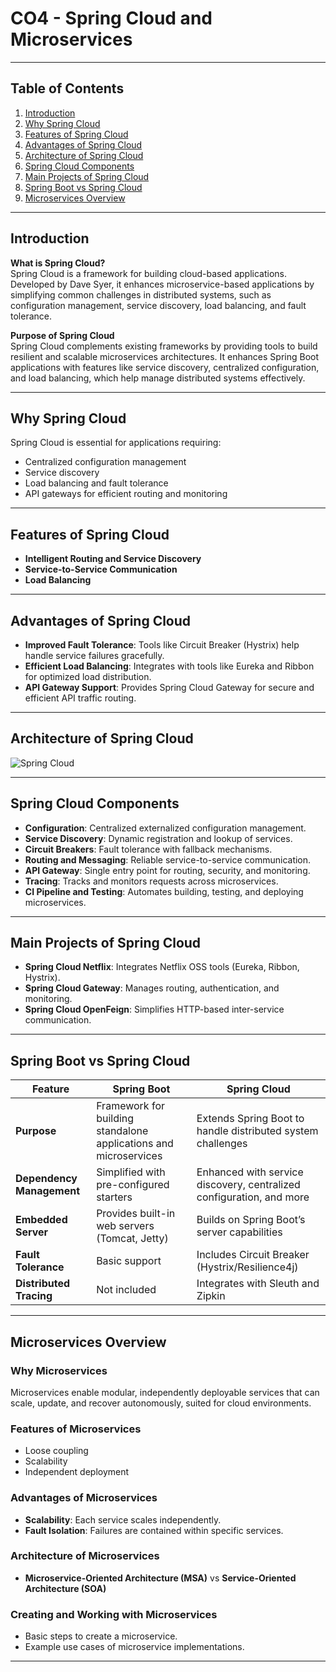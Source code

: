 # CO4 - Spring Cloud and Microservices

---

## Table of Contents
1. [Introduction](#introduction)
2. [Why Spring Cloud](#why-spring-cloud)
3. [Features of Spring Cloud](#features-of-spring-cloud)
4. [Advantages of Spring Cloud](#advantages-of-spring-cloud)
5. [Architecture of Spring Cloud](#architecture-of-spring-cloud)
6. [Spring Cloud Components](#spring-cloud-components)
7. [Main Projects of Spring Cloud](#main-projects-of-spring-cloud)
8. [Spring Boot vs Spring Cloud](#spring-boot-vs-spring-cloud)
9. [Microservices Overview](#microservices-overview)

---

## Introduction

**What is Spring Cloud?**  
Spring Cloud is a framework for building cloud-based applications. Developed by Dave Syer, it enhances microservice-based applications by simplifying common challenges in distributed systems, such as configuration management, service discovery, load balancing, and fault tolerance.

**Purpose of Spring Cloud**  
Spring Cloud complements existing frameworks by providing tools to build resilient and scalable microservices architectures. It enhances Spring Boot applications with features like service discovery, centralized configuration, and load balancing, which help manage distributed systems effectively.

---

## Why Spring Cloud
Spring Cloud is essential for applications requiring:
- Centralized configuration management
- Service discovery
- Load balancing and fault tolerance
- API gateways for efficient routing and monitoring

---

## Features of Spring Cloud
- **Intelligent Routing and Service Discovery**
- **Service-to-Service Communication**
- **Load Balancing**

---

## Advantages of Spring Cloud
- **Improved Fault Tolerance**: Tools like Circuit Breaker (Hystrix) help handle service failures gracefully.
- **Efficient Load Balancing**: Integrates with tools like Eureka and Ribbon for optimized load distribution.
- **API Gateway Support**: Provides Spring Cloud Gateway for secure and efficient API traffic routing.

---

## Architecture of Spring Cloud
![Spring Cloud](https://encrypted-tbn0.gstatic.com/images?q=tbn:ANd9GcQ1ubv_G-BE6Yu5UT-A7wU4ZSAlWkN3mLdTVQ&s)

---

## Spring Cloud Components
- **Configuration**: Centralized externalized configuration management.
- **Service Discovery**: Dynamic registration and lookup of services.
- **Circuit Breakers**: Fault tolerance with fallback mechanisms.
- **Routing and Messaging**: Reliable service-to-service communication.
- **API Gateway**: Single entry point for routing, security, and monitoring.
- **Tracing**: Tracks and monitors requests across microservices.
- **CI Pipeline and Testing**: Automates building, testing, and deploying microservices.

---

## Main Projects of Spring Cloud
- **Spring Cloud Netflix**: Integrates Netflix OSS tools (Eureka, Ribbon, Hystrix).
- **Spring Cloud Gateway**: Manages routing, authentication, and monitoring.
- **Spring Cloud OpenFeign**: Simplifies HTTP-based inter-service communication.

---

## Spring Boot vs Spring Cloud

| Feature                 | Spring Boot                                                                                               | Spring Cloud                                                                                       |
|-------------------------|----------------------------------------------------------------------------------------------------------|----------------------------------------------------------------------------------------------------|
| **Purpose**             | Framework for building standalone applications and microservices                                         | Extends Spring Boot to handle distributed system challenges                                        |
| **Dependency Management** | Simplified with pre-configured starters                                                                | Enhanced with service discovery, centralized configuration, and more                               |
| **Embedded Server**     | Provides built-in web servers (Tomcat, Jetty)                                                            | Builds on Spring Boot’s server capabilities                                                        |
| **Fault Tolerance**     | Basic support                                                                                            | Includes Circuit Breaker (Hystrix/Resilience4j)                                                    |
| **Distributed Tracing** | Not included                                                                                            | Integrates with Sleuth and Zipkin                                                                  |

---

## Microservices Overview

### Why Microservices
Microservices enable modular, independently deployable services that can scale, update, and recover autonomously, suited for cloud environments.

### Features of Microservices
- Loose coupling
- Scalability
- Independent deployment

### Advantages of Microservices
- **Scalability**: Each service scales independently.
- **Fault Isolation**: Failures are contained within specific services.

### Architecture of Microservices
- **Microservice-Oriented Architecture (MSA)** vs **Service-Oriented Architecture (SOA)**

### Creating and Working with Microservices
- Basic steps to create a microservice.
- Example use cases of microservice implementations.

---

